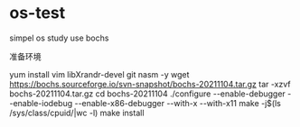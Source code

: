 # os-test
simpel os study use bochs

准备环境

yum install vim libXrandr-devel git nasm -y
wget https://bochs.sourceforge.io/svn-snapshot/bochs-20211104.tar.gz
tar -xzvf bochs-20211104.tar.gz
cd bochs-20211104
./configure --enable-debugger --enable-iodebug --enable-x86-debugger --with-x --with-x11
make -j$(ls /sys/class/cpuid/|wc -l)
make install 

